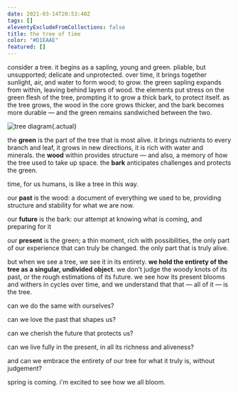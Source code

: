 ```yaml
---
date: 2021-03-14T20:53:40Z
tags: []
eleventyExcludeFromCollections: false
title: the tree of time
color: "#D1EAAE"
featured: []
---
```


consider a tree. it begins as a sapling, young and green. pliable, but unsupported; delicate and unprotected. over time, it brings together sunlight, air, and water to form wood; to grow. the green sapling expands from within, leaving behind layers of wood. the elements put stress on the green flesh of the tree, prompting it to grow a thick bark, to protect itself. as the tree grows, the wood in the core grows thicker, and the bark becomes more durable — and the green remains sandwiched between the two.

![tree diagram](/assets/uploads/tree-core-2.png){.actual}

the **green** is the part of the tree that is most alive. it brings nutrients to every branch and leaf, it grows in new directions, it is rich with water and minerals. the **wood** within provides structure — and also, a memory of how the tree used to take up space. the **bark** anticipates challenges and protects the green.

time, for us humans, is like a tree in this way.

our **past** is the wood: a document of everything we used to be, providing structure and stability for what we are now.

our **future** is the bark: our attempt at knowing what is coming, and preparing for it

our **present** is the green; a thin moment, rich with possibilities, the only part of our experience that can truly be changed. the only part that is truly alive.

but when we see a tree, we see it in its entirety. **we hold the entirety of the tree as a singular, undivided object**. we don't judge the woody knots of its past, or the rough estimations of its future. we see how its present blooms and withers in cycles over time, and we understand that that — all of it — is the tree.

can we do the same with ourselves?

can we love the past that shapes us?

can we cherish the future that protects us?

can we live fully in the present, in all its richness and aliveness?

and can we embrace the entirety of our tree for what it truly is, without judgement?

spring is coming. i'm excited to see how we all bloom.
